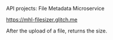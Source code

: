 API projects: File Metadata Microservice

https://mhl-filesizer.glitch.me

After the upload of a file, returns the size.
